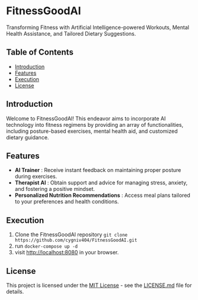 # FitnessGoodAI

Transforming Fitness with Artificial Intelligence-powered Workouts, Mental Health Assistance, and Tailored Dietary Suggestions.

## Table of Contents

- [Introduction](#introduction)
- [Features](#features)
- [Execution](#execution)
- [License](#license)

## Introduction

Welcome to FitnessGoodAI! This endeavor aims to incorporate AI technology into fitness regimens by providing an array of functionalities, including posture-based exercises, mental health aid, and customized dietary guidance.

## Features

- **AI Trainer** : Receive instant feedback on maintaining proper posture during exercises.
- **Therapist AI** : Obtain support and advice for managing stress, anxiety, and fostering a positive mindset.
- **Personalized Nutrition Recommendations** : Access meal plans tailored to your preferences and health conditions.

## Execution

1. Clone the FitnessGoodAI repository `git clone https://github.com/cygniv404/FitnessGoodAI.git`
2. run `docker-compose up -d`
4. visit [http://localhost:8080]() in your browser.

## License

This project is licensed under the [MIT License](https://github.com/cygniv404/FitnessGoodAI/blob/master/LICENSE) - see the [LICENSE.md](https://github.com/cygniv404/FitnessGoodAI/blob/master/LICENSE) file for details.
